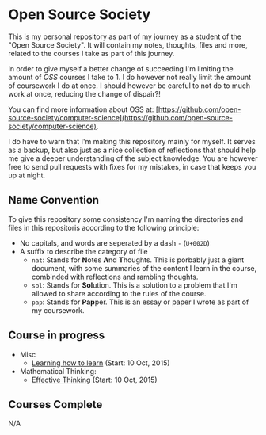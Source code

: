 # Open Source Society

This is my personal repository as part of my journey as a student of the "Open Source Society".
It will contain my notes, thoughts, files and more, related to the courses I take as part of this journey.

In order to give myself a better change of succeeding I'm limiting the amount of _OSS_ courses I take to 1. I do however not really limit the amount of coursework I do at once. I should however be careful to not do to much work at once, reducing the change of dispair?!

You can find more information about OSS at: [https://github.com/open-source-society/computer-science](https://github.com/open-source-society/computer-science).

I do have to warn that I'm making this repository mainly for myself. It serves as a backup, but also just as a nice collection of reflections that should help me give a deeper understanding of the subject knowledge. You are however free to send pull requests with fixes for my mistakes, in case that keeps you up at night.

## Name Convention

To give this repository some consistency I'm naming the directories and files in this repositoris according to the following principle:

+ No capitals, and words are seperated by a dash `-` (`U+002D`)
+ A suffix to describe the category of file
  + `nat`: Stands for **N**otes **A**nd **T**houghts. This is porbably just a giant document, with some summaries of the content I learn in the course, combinded with reflections and rambling thoughts.
  + `sol`: Stands for **Sol**ution. This is a solution to a problem that I'm allowed to share according to the rules of the course.
  + `pap`: Stands for **Pap**per. This is an essay or paper I wrote as part of my coursework.

## Course in progress

+ Misc
  + [Learning how to learn](https://www.coursera.org/learn/learning-how-to-learn) (Start: 10 Oct, 2015)
+ Mathematical Thinking:
  + [Effective Thinking](https://courses.edx.org/courses/UTAustinX/UT.9.01x/1T2014) (Start: 10 Oct, 2015)


## Courses Complete

N/A

